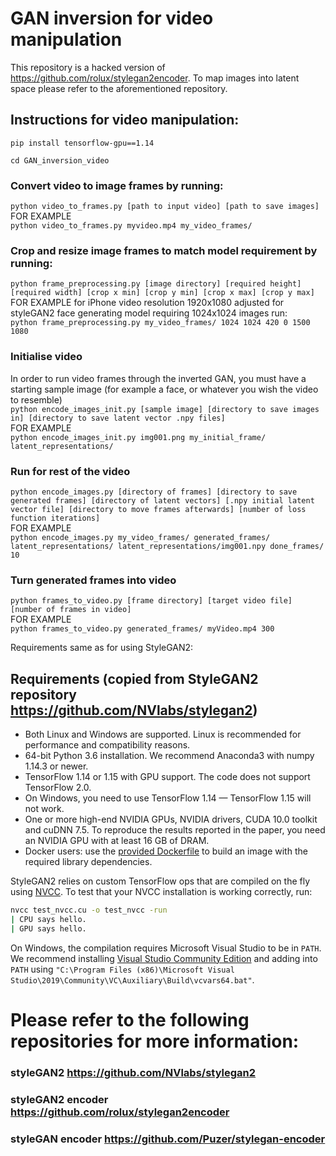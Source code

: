 # GAN inversion for video manipulation
This repository is a hacked version of https://github.com/rolux/stylegan2encoder. To map images into latent space please refer to the aforementioned repository. 

## Instructions for video manipulation:

`pip install tensorflow-gpu==1.14`  
  
`cd GAN_inversion_video`  

### Convert video to image frames by running: 
`python video_to_frames.py [path to input video] [path to save images]`  
FOR EXAMPLE  
`python video_to_frames.py myvideo.mp4 my_video_frames/`  

### Crop and resize image frames to match model requirement by running:
`python frame_preprocessing.py [image directory] [required height] [required width] [crop x min] [crop y min] [crop x max] [crop y max]`  
FOR EXAMPLE for iPhone video resolution 1920x1080 adjusted for styleGAN2 face generating model requiring 1024x1024 images run:  
`python frame_preprocessing.py my_video_frames/ 1024 1024 420 0 1500 1080`  

### Initialise video 
In order to run video frames through the inverted GAN, you must have a starting sample image (for example a face, or whatever you wish the video to resemble)  
`python encode_images_init.py [sample image] [directory to save images in] [directory to save latent vector .npy files]`  
FOR EXAMPLE  
`python encode_images_init.py img001.png my_initial_frame/ latent_representations/`  
### Run for rest of the video
`python encode_images.py [directory of frames] [directory to save generated frames] [directory of latent vectors] [.npy initial latent vector file] [directory to move frames afterwards] [number of loss function iterations]`  
FOR EXAMPLE  
`python encode_images.py my_video_frames/ generated_frames/ latent_representations/ latent_representations/img001.npy done_frames/ 10`  

### Turn generated frames into video
`python frames_to_video.py [frame directory] [target video file] [number of frames in video]`  
FOR EXAMPLE  
`python frames_to_video.py generated_frames/ myVideo.mp4 300`  
  
    

Requirements same as for using StyleGAN2:  
  
## Requirements (copied from StyleGAN2 repository https://github.com/NVlabs/stylegan2)  

* Both Linux and Windows are supported. Linux is recommended for performance and compatibility reasons.
* 64-bit Python 3.6 installation. We recommend Anaconda3 with numpy 1.14.3 or newer.
* TensorFlow 1.14 or 1.15 with GPU support. The code does not support TensorFlow 2.0.
* On Windows, you need to use TensorFlow 1.14 &mdash; TensorFlow 1.15 will not work.
* One or more high-end NVIDIA GPUs, NVIDIA drivers, CUDA 10.0 toolkit and cuDNN 7.5. To reproduce the results reported in the paper, you need an NVIDIA GPU with at least 16 GB of DRAM.
* Docker users: use the [provided Dockerfile](./Dockerfile) to build an image with the required library dependencies.

StyleGAN2 relies on custom TensorFlow ops that are compiled on the fly using [NVCC](https://docs.nvidia.com/cuda/cuda-compiler-driver-nvcc/index.html). To test that your NVCC installation is working correctly, run:

```.bash
nvcc test_nvcc.cu -o test_nvcc -run
| CPU says hello.
| GPU says hello.
```

On Windows, the compilation requires Microsoft Visual Studio to be in `PATH`. We recommend installing [Visual Studio Community Edition](https://visualstudio.microsoft.com/vs/) and adding into `PATH` using `"C:\Program Files (x86)\Microsoft Visual Studio\2019\Community\VC\Auxiliary\Build\vcvars64.bat"`.


# Please refer to the following repositories for more information:
### styleGAN2 https://github.com/NVlabs/stylegan2
### styleGAN2 encoder https://github.com/rolux/stylegan2encoder
### styleGAN encoder https://github.com/Puzer/stylegan-encoder